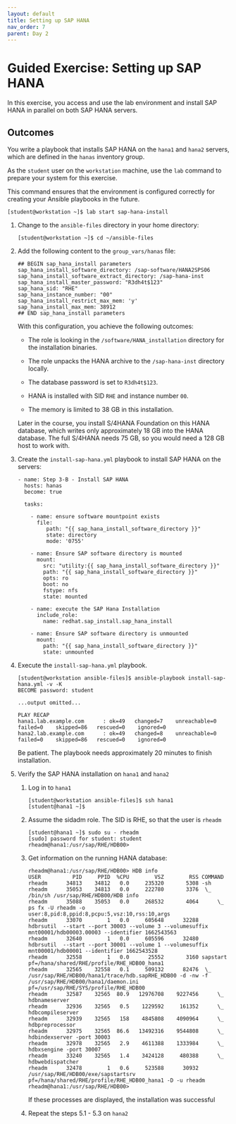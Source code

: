```yaml
---
layout: default
title: Setting up SAP HANA
nav_order: 7
parent: Day 2
---
```


# Guided Exercise: Setting up SAP HANA

In this exercise, you access and use the lab environment and install SAP
HANA in parallel on both SAP HANA servers.

## Outcomes

You write a playbook that installs SAP HANA on the `hana1` and `hana2`
servers, which are defined in the `hanas` inventory group.

As the `student` user on the `workstation` machine, use the `lab`
command to prepare your system for this exercise.

This command ensures that the environment is configured correctly for
creating your Ansible playbooks in the future.

    [student@workstation ~]$ lab start sap-hana-install

1.  Change to the `ansible-files` directory in your home directory:

        [student@workstation ~]$ cd ~/ansible-files

2.  Add the following content to the `group_vars/hanas` file:

        ## BEGIN sap_hana_install parameters
        sap_hana_install_software_directory: /sap-software/HANA2SPS06
        sap_hana_install_software_extract_directory: /sap-hana-inst
        sap_hana_install_master_password: "R3dh4t$123"
        sap_hana_sid: "RHE"
        sap_hana_instance_number: "00"
        sap_hana_install_restrict_max_mem: 'y'
        sap_hana_install_max_mem: 38912
        ## END sap_hana_install parameters

    With this configuration, you achieve the following outcomes:

    - The role is looking in the `/software/HANA_installation`
      directory for the installation binaries.

    - The role unpacks the HANA archive to the `/sap-hana-inst`
      directory locally.

    - The database password is set to `R3dh4t$123`.

    - HANA is installed with SID `RHE` and instance number `00`.

    - The memory is limited to 38 GB in this installation.

    Later in the course, you install S/4HANA Foundation on this HANA
    database, which writes only approximately 18 GB into the HANA
    database. The full S/4HANA needs 75 GB, so you would need a 128 GB
    host to work with.

3.  Create the `install-sap-hana.yml` playbook to install SAP HANA on
    the servers:

        - name: Step 3-B - Install SAP HANA
          hosts: hanas
          become: true

          tasks:

            - name: ensure software mountpoint exists
              file:
                 path: "{{ sap_hana_install_software_directory }}"
                 state: directory
                 mode: '0755'

            - name: Ensure SAP software directory is mounted
              mount:
                src: "utility:{{ sap_hana_install_software_directory }}"
                path: "{{ sap_hana_install_software_directory }}"
                opts: ro
                boot: no
                fstype: nfs
                state: mounted

            - name: execute the SAP Hana Installation
              include_role:
                name: redhat.sap_install.sap_hana_install

            - name: Ensure SAP software directory is unmounted
              mount:
                path: "{{ sap_hana_install_software_directory }}"
                state: unmounted

4.  Execute the `install-sap-hana.yml` playbook.

        [student@workstation ansible-files]$ ansible-playbook install-sap-hana.yml -v -K
        BECOME password: student

        ...output omitted...

        PLAY RECAP
        hana1.lab.example.com      : ok=49   changed=7    unreachable=0    failed=0    skipped=86   rescued=0    ignored=0
        hana2.lab.example.com      : ok=49   changed=8    unreachable=0    failed=0    skipped=86   rescued=0    ignored=0

    Be patient. The playbook needs approximately 20 minutes to finish
    installation.

5.  Verify the SAP HANA installation on `hana1` and `hana2`

    1.  Log in to `hana1`

            [student@workstation ansible-files]$ ssh hana1
            [student@hana1 ~]$

    2.  Assume the sidadm role. The SID is RHE, so that the user is
        `rheadm`

            [student@hana1 ~]$ sudo su - rheadm
            [sudo] password for student: student
            rheadm@hana1:/usr/sap/RHE/HDB00>

    3.  Get information on the running HANA database:

            rheadm@hana1:/usr/sap/RHE/HDB00> HDB info
            USER          PID     PPID  %CPU        VSZ        RSS COMMAND
            rheadm      34813    34812   0.0     235320       5308 -sh
            rheadm      35053    34813   0.0     222780       3376  \_ /bin/sh /usr/sap/RHE/HDB00/HDB info
            rheadm      35088    35053   0.0     268532       4064      \_ ps fx -U rheadm -o user:8,pid:8,ppid:8,pcpu:5,vsz:10,rss:10,args
            rheadm      33070        1   0.0     605648      32288 hdbrsutil  --start --port 30003 --volume 3 --volumesuffix mnt00001/hdb00003.00003 --identifier 1662543563
            rheadm      32640        1   0.0     605596      32480 hdbrsutil  --start --port 30001 --volume 1 --volumesuffix mnt00001/hdb00001 --identifier 1662543528
            rheadm      32558        1   0.0      25552       3160 sapstart pf=/hana/shared/RHE/profile/RHE_HDB00_hana1
            rheadm      32565    32558   0.1     509132      82476  \_ /usr/sap/RHE/HDB00/hana1/trace/hdb.sapRHE_HDB00 -d -nw -f /usr/sap/RHE/HDB00/hana1/daemon.ini pf=/usr/sap/RHE/SYS/profile/RHE_HDB00
            rheadm      32587    32565  80.9   12976708    9227456      \_ hdbnameserver
            rheadm      32936    32565   0.5    1229592     161352      \_ hdbcompileserver
            rheadm      32939    32565   158    4845808    4090964      \_ hdbpreprocessor
            rheadm      32975    32565  86.6   13492316    9544808      \_ hdbindexserver -port 30003
            rheadm      32978    32565   2.9    4611388    1333984      \_ hdbxsengine -port 30007
            rheadm      33240    32565   1.4    3424128     480388      \_ hdbwebdispatcher
            rheadm      32478        1   0.6     523588      30932 /usr/sap/RHE/HDB00/exe/sapstartsrv pf=/hana/shared/RHE/profile/RHE_HDB00_hana1 -D -u rheadm
            rheadm@hana1:/usr/sap/RHE/HDB00>

        If these processes are displayed, the installation was
        successful

    4.  Repeat the steps 5.1 - 5.3 on `hana2`

<!--
## Finish

To complete this exercise, take these steps:

- Run the `lab` command on the `workstation` machine, to create the
  files in this exercise.

- Run the `ansible-playbook` command to install the HANA servers if
  not successful previously, and complete the exercise.

These steps are important to ensure that resources from previous
exercises do not impact upcoming exercises.

    [student@workstation ansible-files]$ lab finish sap-hana-install
    [student@workstation ansible-files]$ ansible-playbook install-sap-hana.yml -v -K
    BECOME password: student
-->